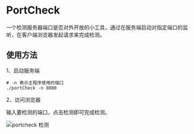# PortCheck
一个检测服务器端口是否对外开放的小工具，通过在服务端启动对指定端口的监听，在客户端浏览器发起请求来完成检测。

## 使用方法

1、启动服务端

```shell
# -n 表示主程序使用的端口
./portCheck -n 8080
```
2、访问浏览器

输入要检测的端口，点击检测即可完成检测。

![portcheck 检测](https:/haigeek.me:8443/pic?ossId=2025/07/06/EwkzIj.png)
